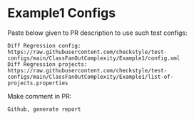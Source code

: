 # Example1 Configs
Paste below given to PR description to use such test configs:
```
Diff Regression config: https://raw.githubusercontent.com/checkstyle/test-configs/main/ClassFanOutComplexity/Example1/config.xml
Diff Regression projects: https://raw.githubusercontent.com/checkstyle/test-configs/main/ClassFanOutComplexity/Example1/list-of-projects.properties
```
Make comment in PR:
```
Github, generate report
```
